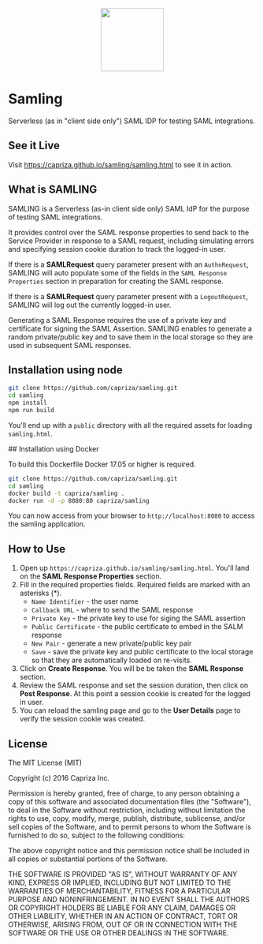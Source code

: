 <div align="center"><img src="https://capriza.github.io/images/logos/logos-scorpion.svg" height="128" /></div>

Samling
===

Serverless (as in "client side only") SAML IDP for testing SAML integrations.

## See it Live

Visit https://capriza.github.io/samling/samling.html to see it in action.

## What is SAMLING

SAMLING is a Serverless (as-in client side only) SAML IdP for the purpose of testing SAML integrations.

It provides control over the SAML response properties to send back to the Service Provider in response to a SAML request,
including simulating errors and specifying session cookie duration to track the logged-in user.

If there is a <strong>SAMLRequest</strong> query parameter present with an `AuthnRequest`,
SAMLING will auto populate some of the fields in the `SAML Response Properties` section in preparation for creating the SAML response.

If there is a <strong>SAMLRequest</strong> query parameter present with a `LogoutRequest`,
SAMLING will log out the currently logged-in user.

Generating a SAML Response requires the use of a private key and certificate for signing the SAML Assertion.
SAMLING enables to generate a random private/public key and to save them in the local storage so they are used in
subsequent SAML responses.

## Installation using node

```bash
git clone https://github.com/capriza/samling.git
cd samling
npm install
npm run build
```

You'll end up with a `public` directory with all the required assets for loading `samling.html`.

## Installation using Docker

To build this Dockerfile Docker 17.05 or higher is required.

```bash
git clone https://github.com/capriza/samling.git
cd samling
docker build -t capriza/samling .
docker run -d -p 8080:80 capriza/samling
```

You can now access from your browser to `http://localhost:8080` to access the samling application.

## How to Use

1. Open up `https://capriza.github.io/samling/samling.html`. You'll land on the **SAML Response Properties** section.
2. Fill in the required properties fields. Required fields are marked with an asterisks (*).
   * `Name Identifier` - the user name
   * `Callback URL` - where to send the SAML response
   * `Private Key` -  the private key to use for siging the SAML assertion
   * `Public Certificate` - the public certificate to embed in the SALM response
   * `New Pair` - generate a new private/public key pair
   * `Save` - save the private key and public certificate to the local storage so that they are automatically loaded on re-visits.
3. Click on **Create Response**. You will be be taken the **SAML Response** section.
4. Review the SAML response and set the session duration, then click on **Post Response**. At this point a session cookie
   is created for the logged in user.
5. You can reload the samling page and go to the **User Details** page to verify the session cookie was created.

## License

The MIT License (MIT)

Copyright (c) 2016 Capriza Inc.

Permission is hereby granted, free of charge, to any person obtaining a copy
of this software and associated documentation files (the "Software"), to deal
in the Software without restriction, including without limitation the rights
to use, copy, modify, merge, publish, distribute, sublicense, and/or sell
copies of the Software, and to permit persons to whom the Software is
furnished to do so, subject to the following conditions:

The above copyright notice and this permission notice shall be included in
all copies or substantial portions of the Software.

THE SOFTWARE IS PROVIDED "AS IS", WITHOUT WARRANTY OF ANY KIND, EXPRESS OR
IMPLIED, INCLUDING BUT NOT LIMITED TO THE WARRANTIES OF MERCHANTABILITY,
FITNESS FOR A PARTICULAR PURPOSE AND NONINFRINGEMENT. IN NO EVENT SHALL THE
AUTHORS OR COPYRIGHT HOLDERS BE LIABLE FOR ANY CLAIM, DAMAGES OR OTHER
LIABILITY, WHETHER IN AN ACTION OF CONTRACT, TORT OR OTHERWISE, ARISING FROM,
OUT OF OR IN CONNECTION WITH THE SOFTWARE OR THE USE OR OTHER DEALINGS IN
THE SOFTWARE.

